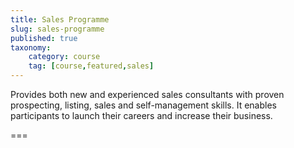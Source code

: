 ```yaml
---
title: Sales Programme
slug: sales-programme
published: true
taxonomy:
	category: course
	tag: [course,featured,sales]
---
```


Provides both new and experienced sales consultants with proven prospecting, listing, sales and self-management skills. It enables participants to launch their careers and increase their business.

===
